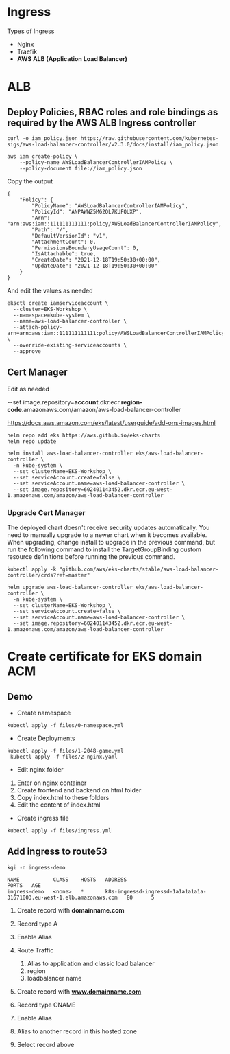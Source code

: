 # Ingress

Types of Ingress

- Nginx
- Traefik
- **AWS ALB (Application Load Balancer)**

# ALB

## Deploy Policies, RBAC roles and role bindings as required by the AWS ALB Ingress controller

```
curl -o iam_policy.json https://raw.githubusercontent.com/kubernetes-sigs/aws-load-balancer-controller/v2.3.0/docs/install/iam_policy.json

aws iam create-policy \
    --policy-name AWSLoadBalancerControllerIAMPolicy \
    --policy-document file://iam_policy.json
```

Copy the output

```
{
    "Policy": {
        "PolicyName": "AWSLoadBalancerControllerIAMPolicy",
        "PolicyId": "ANPAWNZ5M62OL7KUFQUXP",
        "Arn": "arn:aws:iam::111111111111:policy/AWSLoadBalancerControllerIAMPolicy",
        "Path": "/",
        "DefaultVersionId": "v1",
        "AttachmentCount": 0,
        "PermissionsBoundaryUsageCount": 0,
        "IsAttachable": true,
        "CreateDate": "2021-12-18T19:50:30+00:00",
        "UpdateDate": "2021-12-18T19:50:30+00:00"
    }
}
```

And edit the values as needed

```
eksctl create iamserviceaccount \
  --cluster=EKS-Workshop \
  --namespace=kube-system \
  --name=aws-load-balancer-controller \
  --attach-policy-arn=arn:aws:iam::111111111111:policy/AWSLoadBalancerControllerIAMPolicy \
  --override-existing-serviceaccounts \
  --approve
```

## Cert Manager

Edit as needed

--set image.repository=**account**.dkr.ecr.**region-code**.amazonaws.com/amazon/aws-load-balancer-controller

https://docs.aws.amazon.com/eks/latest/userguide/add-ons-images.html


```
helm repo add eks https://aws.github.io/eks-charts
helm repo update

helm install aws-load-balancer-controller eks/aws-load-balancer-controller \
  -n kube-system \
  --set clusterName=EKS-Workshop \
  --set serviceAccount.create=false \
  --set serviceAccount.name=aws-load-balancer-controller \
  --set image.repository=602401143452.dkr.ecr.eu-west-1.amazonaws.com/amazon/aws-load-balancer-controller
```

### Upgrade Cert Manager

The deployed chart doesn't receive security updates automatically. You need to manually upgrade to a newer chart when it becomes available. When upgrading, change install to upgrade in the previous command, but run the following command to install the TargetGroupBinding custom resource definitions before running the previous command.

```
kubectl apply -k "github.com/aws/eks-charts/stable/aws-load-balancer-controller/crds?ref=master"

helm upgrade aws-load-balancer-controller eks/aws-load-balancer-controller \
  -n kube-system \
  --set clusterName=EKS-Workshop \
  --set serviceAccount.create=false \
  --set serviceAccount.name=aws-load-balancer-controller \
  --set image.repository=602401143452.dkr.ecr.eu-west-1.amazonaws.com/amazon/aws-load-balancer-controller

```

# Create certificate for EKS domain ACM

## Demo

- Create namespace

```
kubectl apply -f files/0-namespace.yml
```

- Create Deployments

```
kubectl apply -f files/1-2048-game.yml
 kubectl apply -f files/2-nginx.yaml
```

- Edit nginx folder
  
1. Enter on nginx container 
2. Create frontend and backend on html folder
3. Copy index.html to these folders
4. Edit the content of index.html


- Create ingress file

```
kubectl apply -f files/ingress.yml
```

## Add ingress to route53

```
kgi -n ingress-demo

NAME           CLASS    HOSTS   ADDRESS                                                                 PORTS   AGE
ingress-demo   <none>   *       k8s-ingressd-ingressd-1a1a1a1a1a-31671003.eu-west-1.elb.amazonaws.com   80      5
```

1. Create record with **domainname.com**
2. Record type A
3. Enable Alias
4. Route Traffic
   1. Alias to application and classic load balancer
   2. region
   3. loadbalancer name

1. Create record with **www.domainname.com**
2. Record type CNAME
3. Enable Alias
4. Alias to another record in this hosted zone
5. Select record above